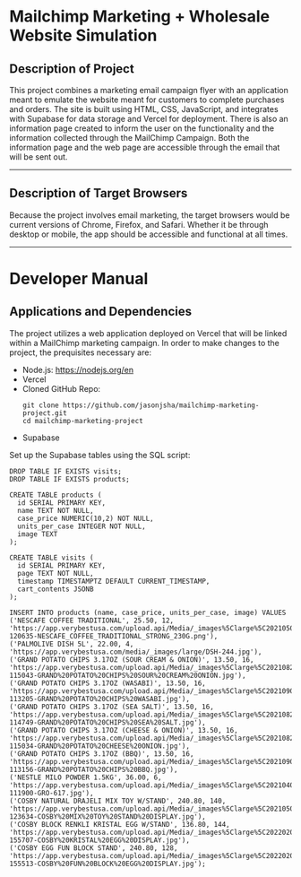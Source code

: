 # Mailchimp Marketing + Wholesale Website Simulation

## Description of Project

This project combines a marketing email campaign flyer with an application meant to emulate the website meant for customers to complete purchases and orders. The site is built using HTML, CSS, JavaScript, and integrates with Supabase for data storage and Vercel for deployment. There is also an information page created to inform the user on the functionality and the information collected through the MailChimp Campaign. Both the information page and the web page are accessible through the email that will be sent out.

---

## Description of Target Browsers

Because the project involves email marketing, the target browsers would be current versions of Chrome, Firefox, and Safari. Whether it be through desktop or mobile, the app should be accessible and functional at all times.


---

# Developer Manual

## Applications and Dependencies

The project utilizes a web application deployed on Vercel that will be linked within a MailChimp marketing campaign.
In order to make changes to the project, the prequisites necessary are:
- Node.js: https://nodejs.org/en
- Vercel
- Cloned GitHub Repo:
  ```
  git clone https://github.com/jasonjsha/mailchimp-marketing-project.git
  cd mailchimp-marketing-project
  ```
- Supabase



Set up the Supabase tables using the SQL script:
```
DROP TABLE IF EXISTS visits;
DROP TABLE IF EXISTS products;

CREATE TABLE products (
  id SERIAL PRIMARY KEY,
  name TEXT NOT NULL,
  case_price NUMERIC(10,2) NOT NULL,
  units_per_case INTEGER NOT NULL,
  image TEXT
);

CREATE TABLE visits (
  id SERIAL PRIMARY KEY,
  page TEXT NOT NULL,
  timestamp TIMESTAMPTZ DEFAULT CURRENT_TIMESTAMP,
  cart_contents JSONB
);

INSERT INTO products (name, case_price, units_per_case, image) VALUES
('NESCAFE COFFEE TRADITIONAL', 25.50, 12, 'https://app.verybestusa.com/upload.api/Media/_images%5Clarge%5C20210504-120635-NESCAFE_COFFEE_TRADITIONAL_STRONG_230G.png'),
('PALMOLIVE DISH 5L', 22.00, 4, 'https://app.verybestusa.com/media/_images/large/DSH-244.jpg'),
('GRAND POTATO CHIPS 3.17OZ (SOUR CREAM & ONION)', 13.50, 16, 'https://app.verybestusa.com/upload.api/Media/_images%5Clarge%5C20210826-115043-GRAND%20POTATO%20CHIPS%20SOUR%20CREAM%20ONION.jpg'),
('GRAND POTATO CHIPS 3.17OZ (WASABI)', 13.50, 16, 'https://app.verybestusa.com/upload.api/Media/_images%5Clarge%5C20210909-113205-GRAND%20POTATO%20CHIPS%20WASABI.jpg'),
('GRAND POTATO CHIPS 3.17OZ (SEA SALT)', 13.50, 16, 'https://app.verybestusa.com/upload.api/Media/_images%5Clarge%5C20210826-114749-GRAND%20POTATO%20CHIPS%20SEA%20SALT.jpg'),
('GRAND POTATO CHIPS 3.17OZ (CHEESE & ONION)', 13.50, 16, 'https://app.verybestusa.com/upload.api/Media/_images%5Clarge%5C20210826-115034-GRAND%20POTATO%20CHEESE%20ONION.jpg'),
('GRAND POTATO CHIPS 3.17OZ (BBQ)', 13.50, 16, 'https://app.verybestusa.com/upload.api/Media/_images%5Clarge%5C20210909-113156-GRAND%20POTATO%20CHIPS%20BBQ.jpg'),
('NESTLE MILO POWDER 1.5KG', 36.00, 6, 'https://app.verybestusa.com/upload.api/Media/_images%5Clarge%5C20210406-111900-GRO-617.jpg'),
('COSBY NATURAL DRAJELI MIX TOY W/STAND', 240.80, 140, 'https://app.verybestusa.com/upload.api/Media/_images%5Clarge%5C20210503-123634-COSBY%20MIX%20TOY%20STAND%20DISPLAY.jpg'),
('COSBY BLOCK RENKLI KRISTAL EGG W/STAND', 136.80, 144, 'https://app.verybestusa.com/upload.api/Media/_images%5Clarge%5C20220203-155707-COSBY%20KRISTAL%20EGG%20DISPLAY.jpg'),
('COSBY EGG FUN BLOCK STAND', 240.80, 128, 'https://app.verybestusa.com/upload.api/Media/_images%5Clarge%5C20220203-155513-COSBY%20FUN%20BLOCK%20EGG%20DISPLAY.jpg');
```

